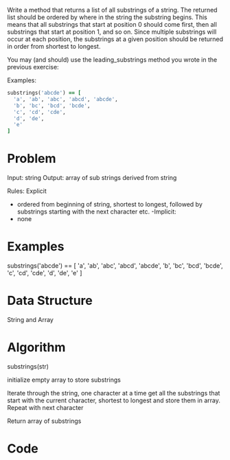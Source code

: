 Write a method that returns a list of all substrings of a string. The returned list should be ordered by where in the string the substring begins. This means that all substrings that start at position 0 should come first, then all substrings that start at position 1, and so on. Since multiple substrings will occur at each position, the substrings at a given position should be returned in order from shortest to longest.

You may (and should) use the leading_substrings method you wrote in the previous exercise:

Examples:

```ruby
substrings('abcde') == [
  'a', 'ab', 'abc', 'abcd', 'abcde',
  'b', 'bc', 'bcd', 'bcde',
  'c', 'cd', 'cde',
  'd', 'de',
  'e'
]
```
# Problem
  Input: string
  Output: array of sub strings derived from string

  Rules: 
  Explicit
  - ordered from beginning of string, shortest to longest, followed by substrings starting with the next character etc. 
  -Implicit: 
  - none


# Examples
substrings('abcde') == [
  'a', 'ab', 'abc', 'abcd', 'abcde',
  'b', 'bc', 'bcd', 'bcde',
  'c', 'cd', 'cde',
  'd', 'de',
  'e'
]

# Data Structure
String and Array

# Algorithm
substrings(str)

initialize empty array to store substrings

Iterate through the string, one character at a time
get all the substrings that start with the current character, shortest to longest and store them in array.
Repeat with next character

Return array of substrings

# Code